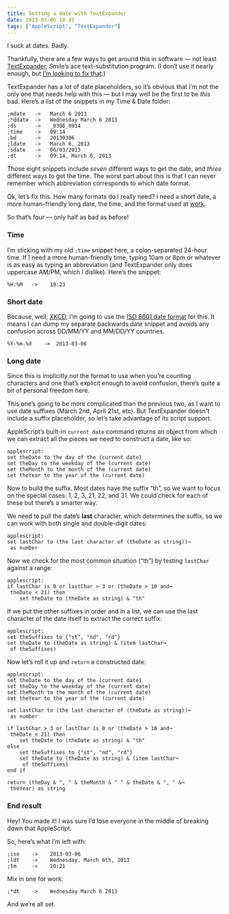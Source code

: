 ```yaml
---
title: Setting a date with TextExpander
date: 2013-03-06 10:45
tags: ["AppleScript", "TextExpander"]
---
```


I suck at dates. Badly.

Thankfully, there are a few ways to get around this in software — not least [TextExpander][], Smile’s ace text-substitution program. (I don’t use it nearly enough, but [I’m looking to fix that][tc].)

[TextExpander]: http://smilesoftware.com/TextExpander/index.html
[tc]: http://www.takecontrolbooks.com/textexpander

TextExpander has a lot of date placeholders, so it’s obvious that I’m not the only one that needs help with this — but I may well be the first to be *this* bad. Here’s a list of the snippets in my Time & Date folder:

    ;mdate   ->   March 6 2013
    ;*ddate  ->   Wednesday March 6 2013
    ;ds      ->   _0306_0914
    ;time    ->   09:14
    ;bd      ->   20130306
    ;ldate   ->   March 6, 2013
    ;sdate   ->   06/03/2013
    ;dt      ->   09:14, March 6, 2013

Those eight snippets include *seven* different ways to get the date, and *three* different ways to get the time. The worst part about this is that I can never remember which abbreviation corresponds to which date format.

Ok, let’s fix this. How many formats do I really need? I need a short date, a more human-friendly long date, the time, and the format used at [work][ms].

So that’s four — only half as bad as before!

[ms]: http://www.morningstaronline.co.uk

### Time

I’m sticking with my old `;time` snippet here, a colon-separated 24-hour time. If I need a more human-friendly time, typing 10am or 8pm or whatever is as easy as typing an abbreviation (and TextExpander only does uppercase AM/PM, which I dislike). Here’s the snippet:

    %H:%M   ->    10:23

### Short date

Because, well, [XKCD][], I’m going to use the [ISO 8601 date format][iso] for this. It means I can dump my separate backwards date snippet and avoids any confusion across DD/MM/YY and MM/DD/YY countries.

    %Y-%m-%d    ->  2013-03-06

[XKCD]: http://xkcd.com/1179/
[iso]: http://en.wikipedia.org/wiki/ISO_8601

### Long date

Since this is implicitly not the format to use when you’re counting characters and one that’s explicit enough to avoid confusion, there’s quite a bit of personal freedom here.

This one’s going to be more complicated than the previous two, as I want to use date suffixes (March 2nd, April 21st, etc). But TextExpander doesn't include a suffix placeholder, so let’s take advantage of its script support.

AppleScript’s built-in `current date` command returns an object from which we can extract all the pieces we need to construct a date, like so:

    applescript:
    set theDate to the day of the (current date)
    set theDay to the weekday of the (current date)
    set theMonth to the month of the (current date)
    set theYear to the year of the (current date)

Now to build the suffix. Most dates have the suffix “th”, so we want to focus on the special cases: 1, 2, 3, 21, 22, and 31. We could check for each of these but there’s a smarter way.

We need to pull the date’s **last** character, which determines the suffix, so we can work with both single and double-digit dates:

    applescript:
    set lastChar to (the last character of (theDate as string))¬
     as number

Now we check for the most common situation (“th”) by testing `lastChar` against a range:

    applescript:
    if lastChar is 0 or lastChar > 3 or (theDate > 10 and¬
     theDate < 21) then
        set theDate to (theDate as string) & "th"

If we put the other suffixes in order and in a list, we can use the last character of the date itself to extract the correct suffix:

    applescript:
    set theSuffixes to {"st", "nd", "rd"}
    set theDate to (theDate as string) & (item lastChar¬
     of theSuffixes)

Now let’s roll it up and `return` a constructed date:

    applescript:
    set theDate to the day of the (current date)
    set theDay to the weekday of the (current date)
    set theMonth to the month of the (current date)
    set theYear to the year of the (current date)

    set lastChar to (the last character of (theDate as string))¬
     as number

    if lastChar > 3 or lastChar is 0 or (theDate > 10 and¬
     theDate < 21) then
        set theDate to (theDate as string) & "th"
    else
        set theSuffixes to {"st", "nd", "rd"}
        set theDate to (theDate as string) & (item lastChar¬
         of theSuffixes)
    end if

    return (theDay & ", " & theMonth & " " & theDate & ", " &¬
     theYear) as string

### End result

Hey! You made it! I was sure I’d lose everyone in the middle of breaking down that AppleScript.

So, here’s what I’m left with:

    ;iso    ->    2013-03-06
    ;ldt    ->    Wednesday, March 6th, 2013
    ;tm     ->    10:21

Mix in one for work:

    ;*dt    ->    Wednesday March 6 2013

And we’re all set.
